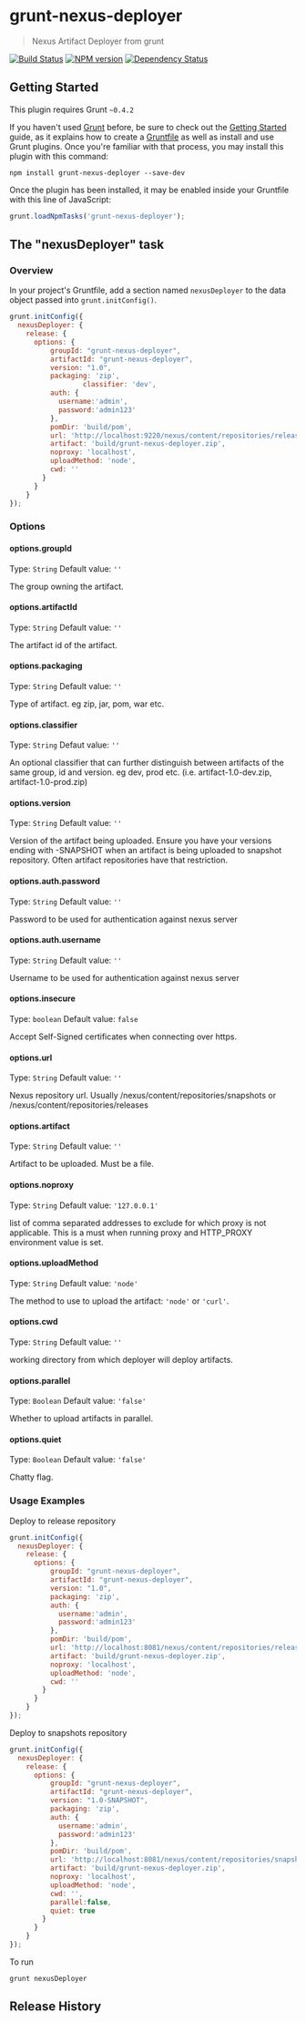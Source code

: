 # grunt-nexus-deployer

> Nexus Artifact Deployer from grunt

[![Build Status](https://travis-ci.org/skhatri/grunt-nexus-deployer.png)](https://travis-ci.org/skhatri/grunt-nexus-deployer) 
[![NPM version](https://badge.fury.io/js/grunt-nexus-deployer.png)](http://npmjs.org/package/grunt-nexus-deployer)
[![Dependency Status](https://david-dm.org/skhatri/grunt-nexus-deployer.png)](https://david-dm.org/skhatri/grunt-nexus-deployer)
## Getting Started
This plugin requires Grunt `~0.4.2`

If you haven't used [Grunt](http://gruntjs.com/) before, be sure to check out the [Getting Started](http://gruntjs.com/getting-started) guide, as it explains how to create a [Gruntfile](http://gruntjs.com/sample-gruntfile) as well as install and use Grunt plugins. Once you're familiar with that process, you may install this plugin with this command:

```shell
npm install grunt-nexus-deployer --save-dev
```

Once the plugin has been installed, it may be enabled inside your Gruntfile with this line of JavaScript:

```js
grunt.loadNpmTasks('grunt-nexus-deployer');
```

## The "nexusDeployer" task

### Overview
In your project's Gruntfile, add a section named `nexusDeployer` to the data object passed into `grunt.initConfig()`.

```js
grunt.initConfig({
  nexusDeployer: {
    release: {
      options: {
		  groupId: "grunt-nexus-deployer",
		  artifactId: "grunt-nexus-deployer",
		  version: "1.0",
		  packaging: 'zip',
                  classifier: 'dev',
		  auth: {
			username:'admin',
			password:'admin123'
		  },
		  pomDir: 'build/pom',
		  url: 'http://localhost:9220/nexus/content/repositories/releases',
		  artifact: 'build/grunt-nexus-deployer.zip',
		  noproxy: 'localhost',
          uploadMethod: 'node',
		  cwd: ''
		}
      }
    }
});
```

### Options

#### options.groupId
Type: `String`
Default value: `''`

The group owning the artifact.

#### options.artifactId
Type: `String`
Default value: `''`

The artifact id of the artifact.

#### options.packaging
Type: `String`
Default value: `''`

Type of artifact. eg zip, jar, pom, war etc.

#### options.classifier
Type: `String`
Defaut value: `''`

An optional classifier that can further distinguish between artifacts of the same group, id and version. eg dev, prod etc. (i.e. artifact-1.0-dev.zip, artifact-1.0-prod.zip)

#### options.version
Type: `String`
Default value: `''`

Version of the artifact being uploaded. Ensure you have your versions ending with -SNAPSHOT when an artifact is being uploaded to snapshot repository. Often artifact repositories
have that restriction.

#### options.auth.password
Type: `String`
Default value: `''`

Password to be used for authentication against nexus server


#### options.auth.username
Type: `String`
Default value: `''`

Username to be used for authentication against nexus server

#### options.insecure
Type: `boolean`
Default value: `false`

Accept Self-Signed certificates when connecting over https.

#### options.url
Type: `String`
Default value: `''`

Nexus repository url. Usually /nexus/content/repositories/snapshots or /nexus/content/repositories/releases


#### options.artifact
Type: `String`
Default value: `''`

Artifact to be uploaded. Must be a file.

#### options.noproxy
Type: `String`
Default value: `'127.0.0.1'`

list of comma separated addresses to exclude for which proxy is not applicable. This is a must when running proxy and HTTP_PROXY environment value is set.

#### options.uploadMethod
Type: `String`
Default value: `'node'`

The method to use to upload the artifact: `'node'` or `'curl'`.

#### options.cwd
Type: `String`
Default value: `''`

working directory from which deployer will deploy artifacts.


#### options.parallel
Type: `Boolean`
Default value: `'false'`

Whether to upload artifacts in parallel.


#### options.quiet
Type: `Boolean`
Default value: `'false'`

Chatty flag.

### Usage Examples
Deploy to release repository

```js
grunt.initConfig({
  nexusDeployer: {
    release: {
      options: {
		  groupId: "grunt-nexus-deployer",
		  artifactId: "grunt-nexus-deployer",
		  version: "1.0",
		  packaging: 'zip',
		  auth: {
			username:'admin',
			password:'admin123'
		  },
		  pomDir: 'build/pom',
		  url: 'http://localhost:8081/nexus/content/repositories/releases',
		  artifact: 'build/grunt-nexus-deployer.zip',
		  noproxy: 'localhost',
          uploadMethod: 'node',
		  cwd: ''
		}
      }
    }
});
```

Deploy to snapshots repository

```js
grunt.initConfig({
  nexusDeployer: {
    release: {
      options: {
		  groupId: "grunt-nexus-deployer",
		  artifactId: "grunt-nexus-deployer",
		  version: "1.0-SNAPSHOT",
		  packaging: 'zip',
		  auth: {
			username:'admin',
			password:'admin123'
		  },
		  pomDir: 'build/pom',
		  url: 'http://localhost:8081/nexus/content/repositories/snapshots',
		  artifact: 'build/grunt-nexus-deployer.zip',
		  noproxy: 'localhost',
          uploadMethod: 'node',
		  cwd: '',
		  parallel:false,
		  quiet: true
		}
      }
    }
});
```

To run
```
grunt nexusDeployer
```

## Release History
